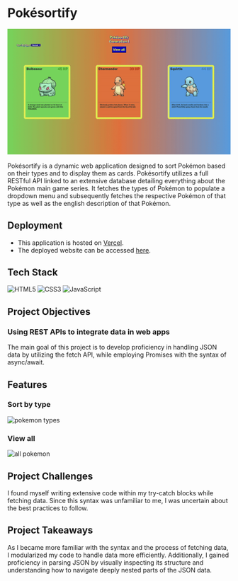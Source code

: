# Pokésortify

 <img src="assets/starter-pokemon.gif" alt="starter pokemon"/>

Pokésortify is a dynamic web application designed to sort Pokémon based on their types and to display them as cards. Pokésortify utilizes a full RESTful API linked to an extensive database detailing everything about the Pokémon main game series. It fetches the types of Pokémon to populate a dropdown menu and subsequently fetches the respective Pokémon of that type as well as the english description of that Pokémon. 

## Deployment

- This application is hosted on <a href="https://vercel.com/" target="_blank">Vercel</a>.
- The deployed website can be accessed <a href="https://pokesortify.vercel.app/" target="_blank">here</a>.

## Tech Stack

![HTML5](https://img.shields.io/badge/html5-%23E34F26.svg?style=flat&logo=html5&logoColor=white) ![CSS3](https://img.shields.io/badge/css3-%231572B6.svg?style=flat&logo=css3&logoColor=white) ![JavaScript](https://img.shields.io/badge/javascript-%23323330.svg?style=flat&logo=javascript&logoColor=%23F7DF1E)

## Project Objectives

### Using REST APIs to integrate data in web apps

The main goal of this project is to develop proficiency in handling JSON data by utilizing the fetch API, while employing Promises with the syntax of async/await.

## Features

### Sort by type
 <img src="assets/dropdown.gif" alt="pokemon types"/>

### View all
 <img src="assets/view-all.gif" alt="all pokemon"/>


## Project Challenges

I found myself writing extensive code within my try-catch blocks while fetching data. Since this syntax was unfamiliar to me, I was uncertain about the best practices to follow.

## Project Takeaways

As I became more familiar with the syntax and the process of fetching data, I modularized my code to handle data more efficiently. Additionally, I gained proficiency in parsing JSON by visually inspecting its structure and understanding how to navigate deeply nested parts of the JSON data.

